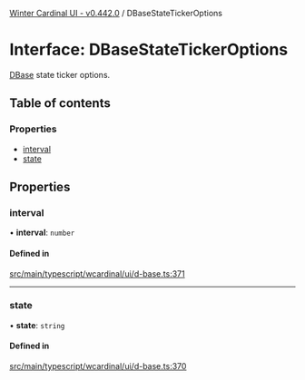 [Winter Cardinal UI - v0.442.0](../index.md) / DBaseStateTickerOptions

# Interface: DBaseStateTickerOptions

[DBase](../classes/DBase.md) state ticker options.

## Table of contents

### Properties

- [interval](DBaseStateTickerOptions.md#interval)
- [state](DBaseStateTickerOptions.md#state)

## Properties

### interval

• **interval**: `number`

#### Defined in

[src/main/typescript/wcardinal/ui/d-base.ts:371](https://github.com/winter-cardinal/winter-cardinal-ui/blob/v0.442.0/src/main/typescript/wcardinal/ui/d-base.ts#L371)

___

### state

• **state**: `string`

#### Defined in

[src/main/typescript/wcardinal/ui/d-base.ts:370](https://github.com/winter-cardinal/winter-cardinal-ui/blob/v0.442.0/src/main/typescript/wcardinal/ui/d-base.ts#L370)
